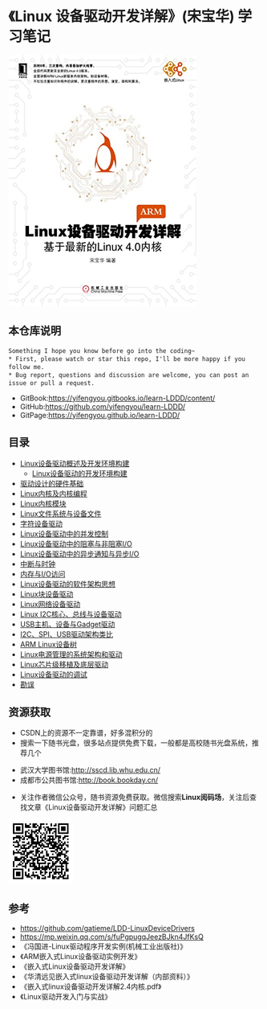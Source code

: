# 《Linux 设备驱动开发详解》(宋宝华) 学习笔记

![20191103_094602_84](image/20191103_094602_84.png)

## 本仓库说明

```
Something I hope you know before go into the coding~
* First, please watch or star this repo, I'll be more happy if you follow me.
* Bug report, questions and discussion are welcome, you can post an issue or pull a request.
```

* GitBook:<https://yifengyou.gitbooks.io/learn-LDDD/content/>
* GitHub:<https://github.com/yifengyou/learn-LDDD/>
* GitPage:<https://yifengyou.github.io/learn-LDDD/>

## 目录

* [Linux设备驱动概述及开发环境构建](docs/Linux设备驱动概述及开发环境构建.md)
    * [Linux设备驱动的开发环境构建](docs/Linux设备驱动概述及开发环境构建/Linux设备驱动的开发环境构建.md)
* [驱动设计的硬件基础](docs/驱动设计的硬件基础.md)
* [Linux内核及内核编程](docs/Linux内核及内核编程.md)
* [Linux内核模块](docs/Linux内核模块.md)
* [Linux文件系统与设备文件](docs/Linux文件系统与设备文件.md)
* [字符设备驱动](docs/字符设备驱动.md)
* [Linux设备驱动中的并发控制](docs/Linux设备驱动中的并发控制.md)
* [Linux设备驱动中的阻塞与非阻塞I/O](docs/Linux设备驱动中的阻塞与非阻塞IO.md)
* [Linux设备驱动中的异步通知与异步I/O](docs/Linux设备驱动中的异步通知与异步IO.md)
* [中断与时钟](docs/中断与时钟.md)
* [内存与I/O访问](docs/内存与IO访问.md)
* [Linux设备驱动的软件架构思想](docs/Linux设备驱动的软件架构思想.md)
* [Linux块设备驱动](docs/Linux块设备驱动.md)
* [Linux网络设备驱动](docs/Linux网络设备驱动.md)
* [Linux I2C核心、总线与设备驱动](docs/LinuxI2C核心总线与设备驱动.md)
* [USB主机、设备与Gadget驱动](docs/USB主机设备与Gadget驱动.md)
* [I2C、SPI、USB驱动架构类比](docs/I2CSPIUSB驱动架构类比.md)
* [ARM Linux设备树](docs/ARMLinux设备树.md)
* [Linux电源管理的系统架构和驱动](docs/Linux电源管理的系统架构和驱动.md)
* [Linux芯片级移植及底层驱动](docs/Linux芯片级移植及底层驱动.md)
* [Linux设备驱动的调试](docs/Linux设备驱动的调试.md)
* [勘误](docs/勘误.md)

## 资源获取

* CSDN上的资源不一定靠谱，好多混积分的
* 搜索一下随书光盘，很多站点提供免费下载，一般都是高校随书光盘系统，推荐几个

- 武汉大学图书馆:<http://sscd.lib.whu.edu.cn/>
- 成都市公共图书馆:<http://book.bookday.cn/>

* 关注作者微信公众号，随书资源免费获取。微信搜索**Linux阅码场**，关注后查找文章《Linux设备驱动开发详解》问题汇总

![20191103_114339_15](image/20191103_114339_15.png)




## 参考

* <https://github.com/gatieme/LDD-LinuxDeviceDrivers>
* <https://mp.weixin.qq.com/s/fuPgpugqJeezBJkn4JfKsQ>
* 《冯国进-Linux驱动程序开发实例(机械工业出版社)》
* 《ARM嵌入式Linux设备驱动实例开发》
* 《嵌入式Linux设备驱动开发详解》
* 《华清远见嵌入式linux设备驱动开发详解（内部资料）》
* 《嵌入式linux设备驱动开发详解2.4内核.pdf》
* 《Linux驱动开发入门与实战》
